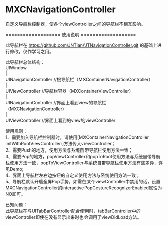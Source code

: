 # MXCNavigationController
自定义导航栏控制器，使各个viewController之间的导航栏不相互影响。

=================== 使用说明 ===================   

此导航栏在 https://github.com/JNTian/JTNavigationController.git 的基础上进行修改，仅作学习之用。    

此导航栏总体结构：   
 UIWindow    
    |    
 UINavigationController   //根导航栏（MXContainerNavigationController）   
    |    
 UIViewController         //导航栏容器（MXContainerViewController）   
    |    
 UINavigationController   //界面上看到view的导航栏（MXCNavigationController）   
    |    
 UIViewController         //界面上看到的view的viewController   
 
 使用规则：   
    1、需要加入导航栏控制器时，请使用[MXContainerNavigationController initWithRootViewController:]方法传入viewController；   
    2、需要Push的地方，使用方法与系统自带导航栏使用方法一致；   
    3、需要Pop的地方，popViewController和popToRoot使用方法与系统自带导航栏使用方法一致，popToViewController与系统自带导航栏使用方法有些差异，详见Demo;    
    4、界面上导航栏左右边按钮的自定义使用方法与系统使用方法一致；   
    5、导航栏默认开启全屏Pop手势，如需在某个viewController中禁用的话，设置MXCNavigationController的interactivePopGestureRecognizerEnabled属性为NO即可。

  已知问题：   
    此导航栏在与UITabBarController配合使用时，tabBarController中的viewController即使在没有显示出来时也会调用了viewDidLoad方法。
